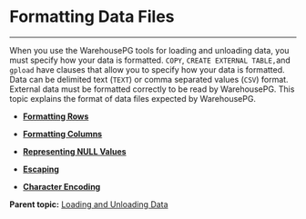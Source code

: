 # Formatting Data Files
---

When you use the WarehousePG tools for loading and unloading data, you must specify how your data is formatted. `COPY`, `CREATE EXTERNAL TABLE,`and `gpload` have clauses that allow you to specify how your data is formatted. Data can be delimited text \(`TEXT`\) or comma separated values \(`CSV`\) format. External data must be formatted correctly to be read by WarehousePG. This topic explains the format of data files expected by WarehousePG.

-   **[Formatting Rows](../../load/topics/g-formatting-rows.html)**  

-   **[Formatting Columns](../../load/topics/g-formatting-columns.html)**  

-   **[Representing NULL Values](../../load/topics/g-representing-null-values.html)**  

-   **[Escaping](../../load/topics/g-escaping.html)**  

-   **[Character Encoding](../../load/topics/g-character-encoding.html)**  


**Parent topic:** [Loading and Unloading Data](../../load/topics/g-loading-and-unloading-data.html)

